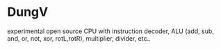 # DungV
experimental open source CPU with instruction decoder, ALU (add, sub, and, or, not, xor, rotL,rotR), multiplier, divider, etc..
